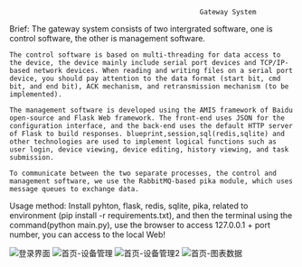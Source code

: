                                                    Gateway System

Brief:
    The gateway system consists of two intergrated software, one is control software, the other is management software.

    The control software is based on multi-threading for data access to the device, the device mainly include serial port devices and TCP/IP-based network devices. When reading and writing files on a serial port device, you should pay attention to the data format (start bit, cmd bit, and end bit), ACK mechanism, and retransmission mechanism (to be implemented).

    The management software is developed using the AMIS framework of Baidu open-source and Flask Web framework. The front-end uses JSON for the configuration interface, and the back-end uses the default HTTP server of Flask to build responses. blueprint,session,sql(redis,sqlite) and other technologies are used to implement logical functions such as user login, device viewing, device editing, history viewing, and task submission.

    To communicate between the two separate processes, the control and management software, we use the RabbitMQ-based pika module, which uses message queues to exchange data.

Usage method:
    Install pyhton, flask, redis, sqlite, pika, related to environment (pip install -r requirements.txt), and then the terminal using the command(python main.py), use the browser to access 127.0.0.1 + port number, you can access to the local Web!

![登录界面](https://user-images.githubusercontent.com/49876032/221079815-56105437-96dd-438b-af9a-f8976a88845f.png)
![首页-设备管理](https://user-images.githubusercontent.com/49876032/221079991-d540db54-d292-4b63-830e-0c300b10fccb.png)
![首页-设备管理2](https://user-images.githubusercontent.com/49876032/221080008-5112f2d2-e018-4379-98cb-62d93d12949d.png)
![首页-图表数据](https://user-images.githubusercontent.com/49876032/221080014-56d1ed2f-88ae-44f6-b160-04e4af30fb9f.png)
